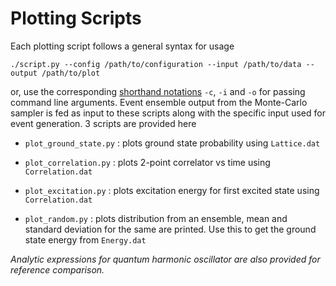 # Plotting Scripts

Each plotting script follows a general syntax for usage

```shell
./script.py --config /path/to/configuration --input /path/to/data --output /path/to/plot
```

or, use the corresponding [shorthand notations](parser.py) `-c`,
`-i` and `-o` for passing command line arguments. Event
ensemble output from the Monte-Carlo sampler is fed as
input to these scripts along with the specific input
used for event generation. 3 scripts are provided here

* `plot_ground_state.py` : plots ground state probability
  using `Lattice.dat`

* `plot_correlation.py` : plots 2-point correlator vs time
  using `Correlation.dat`

* `plot_excitation.py` : plots excitation energy for first
  excited state using `Correlation.dat`

* `plot_random.py` : plots distribution from an ensemble,
  mean and standard deviation for the same are printed. Use
  this to get the ground state energy from `Energy.dat`

*Analytic expressions for quantum harmonic oscillator are
also provided for reference comparison.*